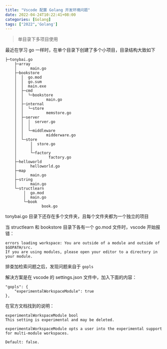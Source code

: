 ```yaml
---
title: "Vscode 配置 Golang 开发环境问题"
date: 2022-04-24T10:22:41+08:00
categories: [Golang]
tags: ["2022",'Golang']
---
```


> 单目录下多项目使用

最近在学习 go 一样时，在单个目录下创建了多个小项目，目录结构大致如下

```
├─tonybai.go
    ├─array
    │      main.go
    ├─bookstore
    │  │  go.mod
    │  │  go.sum
    │  │  main.exe
    │  ├─cmd
    │  │  └─bookstore
    │  │          main.go
    │  ├─internal
    │  │  └─store
    │  │          memstore.go
    │  ├─server
    │  │  │  server.go
    │  │  │
    │  │  └─middleware
    │  │          midderware.go
    │  └─store
    │      │  store.go
    │      │
    │      └─factory
    │              factory.go
    ├─helloworld
    │      helloworld.go
    ├─map
    │      main.go
    ├─string
    │      main.go
    └─structlearn
        │  go.mod
        │  main.go
        └─book
                book.go
```

tonybai.go 目录下还存在多个文件夹，且每个文件夹都为一个独立的项目

当 structlearn 和 bookstore 目录下各有一个 go.mod 文件时，vscode 开始报错：

```
errors loading workspace: You are outside of a module and outside of $GOPATH/src.
If you are using modules, please open your editor to a directory in your module.
```

排查加检索问题之后，发现问题来自于 `gopls`

解决方案是在 vscode 的 settings.json 文件中，加入下面的内容：

```
"gopls": {
    "experimentalWorkspaceModule": true
},
```

在官方文档找到的说明：
```
experimentalWorkspaceModule bool
This setting is experimental and may be deleted.

experimentalWorkspaceModule opts a user into the experimental support for multi-module workspaces.

Default: false.
```